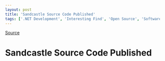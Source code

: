 ```yaml
---
layout: post
title: 'Sandcastle Source Code Published'
tags: ['.NET Development', 'Interesting Find', 'Open Source', 'Software Development', 'msmvps', 'July 2008']
---
```

[Source](http://blogs.msmvps.com/peterritchie/2008/07/02/sandcastle-source-code-published/ "Permalink to Sandcastle Source Code Published")

# Sandcastle Source Code Published



